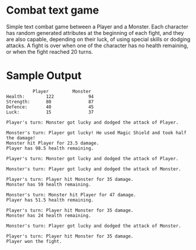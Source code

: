 # Combat text game
Simple text combat game between a Player and a Monster. Each character has random generated attributes at the beginning of each fight, and they are also capable, depending on their luck, of using special skills or dodging attacks. A fight is over when one of the character has no health remaining, or when the fight reached 20 turns. 

# Sample Output
			  Player 		 Monster
	Health:		   122 			   94
	Strength:	   80 			   87
	Defence:	   40 			   45
	Luck:		   15 			   37

	Player's turn: Monster got lucky and dodged the attack of Player.

	Monster's turn: Player got lucky! He used Magic Shield and took half the damage!
	Monster hit Player for 23.5 damage.
	Player has 98.5 health remaining.

	Player's turn: Monster got lucky and dodged the attack of Player.

	Monster's turn: Player got lucky and dodged the attack of Monster.

	Player's turn: Player hit Monster for 35 damage.
	Monster has 59 health remaining.

	Monster's turn: Monster hit Player for 47 damage.
	Player has 51.5 health remaining.

	Player's turn: Player hit Monster for 35 damage.
	Monster has 24 health remaining.

	Monster's turn: Player got lucky and dodged the attack of Monster.

	Player's turn: Player hit Monster for 35 damage.
	Player won the fight.
